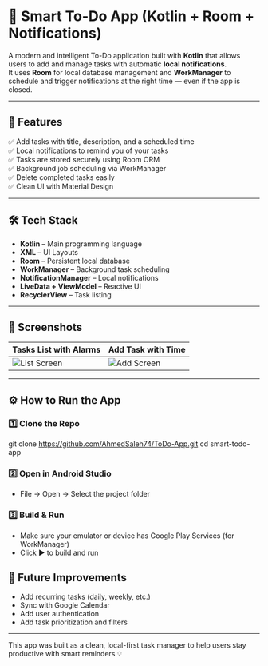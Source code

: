 
# 📝 Smart To-Do App (Kotlin + Room + Notifications)

A modern and intelligent To-Do application built with **Kotlin** that allows users to add and manage tasks with automatic **local notifications**.  
It uses **Room** for local database management and **WorkManager** to schedule and trigger notifications at the right time — even if the app is closed.

---

## 🚀 Features

✅ Add tasks with title, description, and a scheduled time  
✅ Local notifications to remind you of your tasks  
✅ Tasks are stored securely using Room ORM  
✅ Background job scheduling via WorkManager  
✅ Delete completed tasks easily  
✅ Clean UI with Material Design  

---

## 🛠 Tech Stack

- **Kotlin** – Main programming language  
- **XML** – UI Layouts  
- **Room** – Persistent local database  
- **WorkManager** – Background task scheduling  
- **NotificationManager** – Local notifications  
- **LiveData + ViewModel** – Reactive UI  
- **RecyclerView** – Task listing  

---

## 📸 Screenshots

| Tasks List with Alarms | Add Task with Time |
|--------------------|------------------------|
| ![List Screen](assets/screenshots/1.png) | ![Add Screen](assets/screenshots/2.png) |

---

## ⚙️ How to Run the App

### 1️⃣ Clone the Repo

git clone https://github.com/AhmedSaleh74/ToDo-App.git
cd smart-todo-app

### 2️⃣ Open in Android Studio

- File → Open → Select the project folder

### 3️⃣ Build & Run

- Make sure your emulator or device has Google Play Services (for WorkManager)  
- Click ▶️ to build and run


## 📌 Future Improvements

- Add recurring tasks (daily, weekly, etc.)  
- Sync with Google Calendar  
- Add user authentication  
- Add task prioritization and filters  

---

This app was built as a clean, local-first task manager to help users stay productive with smart reminders 💡  
